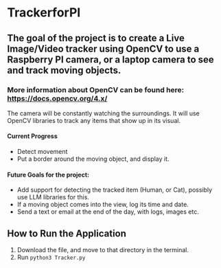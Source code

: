 # TrackerforPI

## The goal of the project is to create a Live Image/Video tracker using OpenCV to use a Raspberry PI camera, or a laptop camera to see and track moving objects. 

### More information about OpenCV can be found here: https://docs.opencv.org/4.x/
The camera will be constantly watching the surroundings. It will use OpenCV libraries to track any items that show up in its visual. 

#### Current Progress
- Detect movement
- Put a border around the moving object, and display it. 

#### Future Goals for the project: 
- Add support for detecting the tracked item (Human, or Cat), possibly use LLM libraries for this. 
- If a moving object comes into the view, log its time and date.
- Send a text or email at the end of the day, with logs, images etc.


## How to Run the Application
1. Download the file, and move to that directory in the terminal.
2. Run `python3 Tracker.py` 


